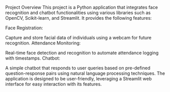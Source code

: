 Project Overview
This project is a Python application that integrates face recognition and chatbot functionalities using various libraries such as OpenCV, Scikit-learn, and Streamlit. It provides the following features:

Face Registration:

Capture and store facial data of individuals using a webcam for future recognition.
Attendance Monitoring:

Real-time face detection and recognition to automate attendance logging with timestamps.
Chatbot:

A simple chatbot that responds to user queries based on pre-defined question-response pairs using natural language processing techniques.
The application is designed to be user-friendly, leveraging a Streamlit web interface for easy interaction with its features.
